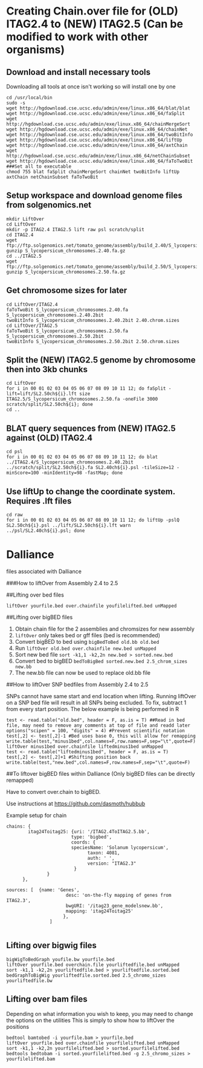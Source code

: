 # Creating Chain.over file for (OLD) ITAG2.4 to (NEW) ITAG2.5 (Can be modified to work with other organisms)

## Download and install necessary tools

Downloading all tools at once isn't working so will install one by one

```
cd /usr/local/bin
sudo -s
wget http://hgdownload.cse.ucsc.edu/admin/exe/linux.x86_64/blat/blat
wget http://hgdownload.cse.ucsc.edu/admin/exe/linux.x86_64/faSplit
wget http://hgdownload.cse.ucsc.edu/admin/exe/linux.x86_64/chainMergeSort
wget http://hgdownload.cse.ucsc.edu/admin/exe/linux.x86_64/chainNet
wget http://hgdownload.cse.ucsc.edu/admin/exe/linux.x86_64/twoBitInfo
wget http://hgdownload.cse.ucsc.edu/admin/exe/linux.x86_64/liftUp
wget http://hgdownload.cse.ucsc.edu/admin/exe/linux.x86_64/axtChain
wget http://hgdownload.cse.ucsc.edu/admin/exe/linux.x86_64/netChainSubset
wget http://hgdownload.cse.ucsc.edu/admin/exe/linux.x86_64/faToTwoBit
###Set all to executable
chmod 755 blat faSplit chainMergeSort chainNet twoBitInfo liftUp axtChain netChainSubset faToTwoBit
```

## Setup workspace and download genome files from solgenomics.net


```
mkdir LiftOver
cd LiftOver
mkdir -p ITAG2.4 ITAG2.5 lift raw psl scratch/split
cd ITAG2.4
wget ftp://ftp.solgenomics.net/tomato_genome/assembly/build_2.40/S_lycopersicum_chromosomes.2.40.fa.gz
gunzip S_lycopersicum_chromosomes.2.40.fa.gz
cd ../ITAG2.5
wget ftp://ftp.solgenomics.net/tomato_genome/assembly/build_2.50/S_lycopersicum_chromosomes.2.50.fa.gz
gunzip S_lycopersicum_chromosomes.2.50.fa.gz
```

## Get chromosome sizes for later

```
cd LiftOver/ITAG2.4
faToTwoBit S_lycopersicum_chromosomes.2.40.fa S_lycopersicum_chromosomes.2.40.2bit
twoBitInfo S_lycopersicum_chromosomes.2.40.2bit 2.40.chrom.sizes
cd LiftOver/ITAG2.5
faToTwoBit S_lycopersicum_chromosomes.2.50.fa S_lycopersicum_chromosomes.2.50.2bit
twoBitInfo S_lycopersicum_chromosomes.2.50.2bit 2.50.chrom.sizes
```

## Split the (NEW) ITAG2.5 genome by chromosome then into 3kb chunks

```
cd LiftOver
for i in 00 01 02 03 04 05 06 07 08 09 10 11 12; do faSplit -lift=lift/SL2.50ch${i}.lft size ITAG2.5/S_lycopersicum_chromosomes.2.50.fa -oneFile 3000 scratch/split/SL2.50ch${i}; done
cd ..
```

## BLAT query sequences from (NEW) ITAG2.5 against (OLD) ITAG2.4

```
cd psl
for i in 00 01 02 03 04 05 06 07 08 09 10 11 12; do blat ../ITAG2.4/S_lycopersicum_chromosomes.2.40.2bit ../scratch/split/SL2.50ch${i}.fa SL2.40ch${i}.psl -tileSize=12 -minScore=100 -minIdentity=98 -fastMap; done
```

## Use liftUp to change the coordinate system. Requires .lft files

```
cd raw
for i in 00 01 02 03 04 05 06 07 08 09 10 11 12; do liftUp -pslQ SL2.50ch${i}.psl ../lift/SL2.50ch${i}.lft warn ../psl/SL2.40ch${i}.psl; done
```


# Dalliance
files associated with Dalliance

###How to liftOver from Assembly 2.4 to 2.5

##Lifting over bed files
```
liftOver yourfile.bed over.chainfile youfilelifted.bed unMapped
```

##Lifting over bigBED files

1. Obtain chain file for the 2 assemblies and chromsizes for new assembly
2. `liftOver` only takes bed or gff files (bed is recommended)
3. Convert bigBED to bed using `bigBedToBed old.bb old.bed`
4. Run `liftOver old.bed over.chainfile new.bed unMapped`
5. Sort new bed file `sort -k1,1 -k2,2n new.bed > sorted.new.bed`
6. Convert bed to bigBED `bedToBigBed sorted.new.bed 2.5_chrom_sizes new.bb`
7. The new.bb file can now be used to replace old.bb file

##How to liftOver SNP bedfiles from Assembly 2.4 to 2.5

SNPs cannot have same start and end location when lifting. Running liftOver on a SNP bed file will result in all SNPs being excluded. To fix, subtract 1 from every start position. The below example is being performed in R

```
test <- read.table("old.bed", header = F, as.is = T) ##Read in bed file, may need to remove any comments at top of file and readd later
options("scipen" = 100, "digits" = 4) #Prevent scientific notation
test[,2] <- test[,2]-1 #Bed uses base 0, this will allow for remapping
write.table(test,"minus1bed",col.names=F,row.names=F,sep="\t",quote=F)
liftOver minus1bed over.chainfile liftedminus1bed unMapped
test <- read.table("liftedminus1bed", header = F, as.is = T)
test[,2] <- test[,2]+1 #Shifting position back
write.table(test,"new.bed",col.names=F,row.names=F,sep="\t",quote=F)
```

##To liftover bigBED files within Dalliance (Only bigBED files can be directly remapped)

Have to convert over.chain to bigBED.

Use instructions at https://github.com/dasmoth/hubbub

Example setup for chain
```
chains: {
        itag24Toitag25: {uri: '/ITAG2.4ToITAG2.5.bb',
                        type: 'bigbed',
                        coords: {
                        speciesName: 'Solanum lycopersicum',
                              taxon: 4081,
                              auth: ' ',
                              version: "ITAG2.3"
                         }        
               }      
      },
      
sources: [  {name: 'Genes',
                      desc: 'on-the-fly mapping of genes from ITAG2.3',
                      bwgURI: '/itag23_gene_modelsnew.bb',
                      mapping: 'itag24Toitag25'
                     },
                ]
                
 ``` 
  
## Lifting over bigwig files

```
bigWigToBedGraph youfile.bw yourfile.bed
liftOver yourfile.bed overchain.file yourliftedfile.bed unMapped
sort -k1,1 -k2,2n yourliftedfile.bed > yourliftedfile.sorted.bed
bedGraphToBigWig yourliftedfile.sorted.bed 2.5_chromo_sizes yourliftedfile.bw
```
## Lifting over bam files

Depending on what information you wish to keep, you may need to change the options on the utilities
This is simply to show how to liftOver the positions
```
bedtool bamtobed -i yourfile.bam > yourfile.bed
liftOver yourfile.bed over.chainfile yourfilelifted.bed unMapped
sort -k1,1 -k2,2n yourfilelifted.bed > sorted.yourfilelifted.bed
bedtools bedtobam -i sorted.yourfilelifted.bed -g 2.5_chromo_sizes > yourfilelifted.bam
```
